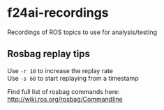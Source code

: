 # f24ai-recordings
Recordings of ROS topics to use for analysis/testing

## Rosbag replay tips
Use ` -r 10 ` to increase the replay rate\
Use ` -s 60 ` to start replaying from a timestamp

Find full list of rosbag commands here: http://wiki.ros.org/rosbag/Commandline


